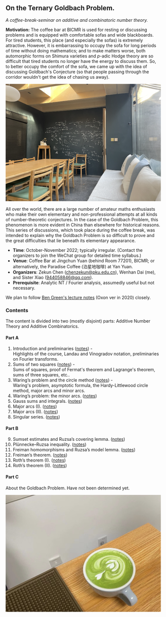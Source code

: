 ## On the Ternary Goldbach Problem.

_A coffee-break-seminar on additive and combinatoric number theory._

**Motivation:** The coffee bar at BICMR is used for resting or discussing problems and is equipped with comfortable sofas and wide blackboards. For tired students, this place (and especially the sofas) is extremely attractive. However, it is embarrassing to occupy the sofa for long periods of time without doing mathematics; and to make matters worse, both automorphic forms on Shimura varieties and _p_-adic Hodge theory are so difficult that tired students no longer have the energy to discuss them. So, to better occupy the comfort of the sofa, we came up with the idea of discussing Goldbach's Conjecture (so that people passing through the corridor wouldn't get the idea of chasing us away).

![bar](././bar.png)

All over the world, there are a large number of amateur maths enthusiasts who make their own elementary and non-professional attempts at all kinds of number-theoretic conjectures. In the case of the Goldbach Problem, this phenomenon is more evident in China than elsewhere for historical reasons. This series of discussions, which took place during the coffee break, was intended to explain why the Goldbach Problem is so difficult to prove and the great difficulties that lie beneath its elementary appearance.

- **Time**: October-November 2022; typically irregular. (Contact the organizers to join the WeChat group for detailed time syllabus.)
- **Venue**: Coffee Bar at Jingchun Yuan (behind Room 77201), BICMR; or alternatively, the Paradise Coffee (泊星地咖啡) at Yan Yuan.
- **Organizers**: Zekun Chen (<chenzekun@pku.edu.cn>), Wenhan Dai (me), and Sister Xiao (<944058846@qq.com>).
- **Prerequisite**: Analytic NT / Fourier analysis, assumedly useful but not necessary. 

We plan to follow [Ben Green's lecture notes](https://courses-archive.maths.ox.ac.uk/node/view_material/49404) (Oxon ver in 2020) closely.


### Contents

The content is divided into two (mostly disjoint) parts: Additive Number Theory and Additive Combinatorics.

#### Part A
1. Introduction and preliminaries ([notes](././ACNT1.pdf)) - <br/>
   Highlights of the course, Landau and Vinogradov notation, preliminaries on Fourier transforms.
2. Sums of two squares ([notes](././ACNT2.pdf)) - <br/>
   Sums of squares, proof of Fermat's theorem and Lagrange's theorem, sums of three squares, etc..
3. Waring’s problem and the circle method ([notes](././ACNT3.pdf)) - <br/>
   Waring's problem, asymptotic formula, the Hardy-Littlewood circle method, major arcs and minor arcs.
4. Waring’s problem: the minor arcs. ([notes](././ACNT4.pdf))
5. Gauss sums and integrals. ([notes](././ACNT5.pdf))
6. Major arcs (I). ([notes](././ACNT6.pdf))
7. Major arcs (II). ([notes](././ACNT7.pdf))
8. Singular series. ([notes](././ACNT8.pdf))

#### Part B
9. Sumset estimates and Ruzsa’s covering lemma. ([notes](././ACNT9.pdf))
10. Plünnecke–Ruzsa inequality. ([notes](././ACNT10.pdf))
11. Freiman homomorphisms and Ruzsa’s model lemma. ([notes](././ACNT11.pdf))
12. Freiman’s theorem. ([notes](././ACNT12.pdf))
13. Roth’s theorem (I). ([notes](././ACNT13.pdf))
14. Roth’s theorem (II). ([notes](././ACNT14.pdf))

#### Part C
About the Goldbach Problem. Have not been determined yet. 

![coffee](././coffee.png)
